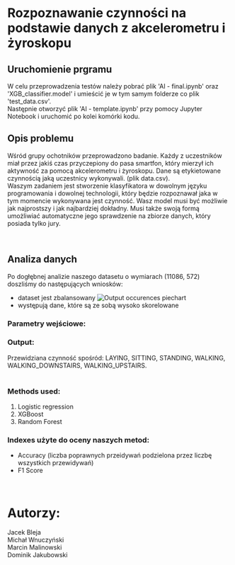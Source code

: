 # Rozpoznawanie czynności na podstawie danych z akcelerometru i żyroskopu

## Uruchomienie prgramu

W celu przeprowadzenia testów należy pobrać plik 'AI - final.ipynb' oraz 'XGB_classifier.model' i umieścić je w tym samym folderze co plik 'test_data.csv'. <br>
Następnie otworzyć plik 'AI - template.ipynb' przy pomocy Jupyter Notebook i uruchomić po kolei komórki kodu.


## Opis problemu

Wśród grupy ochotników przeprowadzono badanie. Każdy z uczestników miał przez jakiś czas przyczepiony do pasa smartfon, który mierzył ich aktywność za pomocą akcelerometru
i żyroskopu. Dane są etykietowane czynnością jaką uczestnicy wykonywali. (plik data.csv). <br>
Waszym zadaniem jest stworzenie klasyfikatora w dowolnym języku programowania i
dowolnej technologii, który będzie rozpoznawał jaka w tym momencie wykonywana jest
czynność. Wasz model musi być możliwie jak najprostszy i jak najbardziej dokładny. Musi
także swoją formą umożliwiać automatyczne jego sprawdzenie na zbiorze danych, który
posiada tylko jury.

<br>

## Analiza danych

Po dogłębnej analizie naszego datasetu o wymiarach (11086, 572) doszliśmy do następujących wniosków:
- dataset jest zbalansowany 
![Output occurences piechart](/piechart.png) 
- występują dane, które są ze sobą wysoko skorelowane



### Parametry wejściowe:


### Output:
Przewidziana czynność spośród: LAYING, SITTING, STANDING, WALKING, WALKING_DOWNSTAIRS, WALKING_UPSTAIRS.
<br>
<br>

### Methods used:
1.	Logistic regression
2.	XGBoost
3.	Random Forest

### Indexes użyte do oceny naszych metod:
- Accuracy (liczba poprawnych przeidywań podzielona przez liczbę wszystkich przewidywań)
- F1 Score

<br>

# Autorzy:

Jacek Bleja <br>
Michał Wnuczyński <br>
Marcin Malinowski <br>
Dominik Jakubowski<br>

